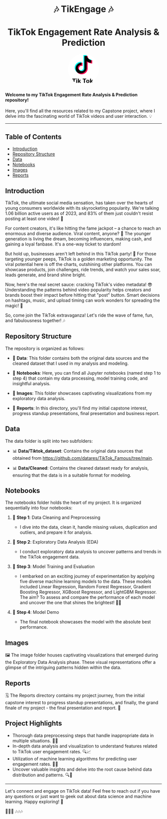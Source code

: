 <div style="text-align:center;">
  <h1>🎶 TikEngage 🎶</h1>
  <h1>TikTok Engagement Rate Analysis & Prediction</h1>
</div>

<div style="text-align:center;">
  <img src="Images/TikTok_Logo.png" alt="TikTok Logo" style="width: 100px; height: 100px; border-radius: 50%;">
</div>


#### Welcome to my TikTok Engagement Rate Analysis & Prediction repository! 
Here, you'll find all the resources related to my Capstone project, where I delve into the fascinating world of TikTok videos and user interaction. 💡

---

## Table of Contents

- [Introduction](#introduction)
- [Repository Structure](#repository-structure)
- [Data](#data)
- [Notebooks](#notebooks)
- [Images](#images)
- [Reports](#reports)

## Introduction

TikTok, the ultimate social media sensation, has taken over the hearts of young consumers worldwide with its skyrocketing popularity. We're talking 1.06 billion active users as of 2023, and 83% of them just couldn't resist posting at least one video! 🌟

For content creators, it's like hitting the fame jackpot – a chance to reach an enormous and diverse audience. Viral content, anyone? 🚀 The younger generation is living the dream, becoming influencers, making cash, and gaining a loyal fanbase. It's a one-way ticket to stardom!

But hold up, businesses aren't left behind in this TikTok party! 🎉 For those targeting younger peeps, TikTok is a golden marketing opportunity. The viral potential here is off the charts, outshining other platforms. You can showcase products, join challenges, ride trends, and watch your sales soar, leads generate, and brand shine bright.

Now, here's the real secret sauce: cracking TikTok's video metadata! 😎 Understanding the patterns behind video popularity helps creators and brands boost their impact before hitting that "post" button. Smart decisions on hashtags, music, and upload timing can work wonders for spreading the magic! 🌈

So, come join the TikTok extravaganza! Let's ride the wave of fame, fun, and fabulousness together! 🎶

## Repository Structure

The repository is organized as follows:

- 📁 **Data**: This folder contains both the original data sources and the cleaned dataset that I used in my analysis and modeling.

- 📁 **Notebooks**: Here, you can find all Jupyter notebooks (named step 1 to step 4) that contain my data processing, model training code, and insightful analysis.

- 📁 **Images**: This folder showcases captivating visualizations from my exploratory data analysis.

- 📁 **Reports**: In this directory, you'll find my initial capstone interest, progress standup presentations, final presentation and business report.

## Data

The data folder is split into two subfolders:

- 📊 **Data/Tiktok_dataset**: Contains the original data sources that obtained from https://github.com/datares/TikTok_Famous/tree/main.

- 📊 **Data/Cleaned**: Contains the cleaned dataset ready for analysis, ensuring that the data is in a suitable format for modeling.

## Notebooks

The notebooks folder holds the heart of my project. It is organized sequentially into four notebooks:

1. 📔 **Step 1**: Data Cleaning and Preprocessing
   - I dive into the data, clean it, handle missing values, duplication and outliers, and prepare it for analysis.

2. 📔 **Step 2**: Exploratory Data Analysis (EDA)
   - I conduct exploratory data analysis to uncover patterns and trends in the TikTok engagement data.

3. 📔 **Step 3**: Model Training and Evaluation
   - I embarked on an exciting journey of experimentation by applying five diverse machine learning models to the data. These models included Linear Regression, Random Forest Regressor, Gradient Boosting Regressor, XGBoost Regressor, and LightGBM Regressor. The aim? To assess and compare the performance of each model and uncover the one that shines the brightest! 🌟🚀

4. 📔 **Step 4**: Model Demo
   - The final notebook showcases the model with the absolute best performance.

## Images

🖼️ The image folder houses captivating visualizations that emerged during the Exploratory Data Analysis phase. These visual representations offer a glimpse of the intriguing patterns hidden within the data.

## Reports

🗓️ The Reports directory contains my project journey, from the initial capstone interest to progress standup presentations, and finally, the grand finale of my project - the final presentation and report. 🎤

## Project Highlights

- Thorough data preprocessing steps that handle inappropriate data in multiple situations. 🧹✨
- In-depth data analysis and visualization to understand features related to TikTok user engagement rates. 🔍📈
- Utilization of machine learning algorithms for predicting user engagement rates. 🚀🎯
- Uncover valuable insights and delve into the root cause behind data distribution and patterns. 🔍🌿

---

Let's connect and engage on TikTok data! Feel free to reach out if you have any questions or just want to geek out about data science and machine learning. Happy exploring! 🚀

🎉🎉🎉 🎶🎶🎶
